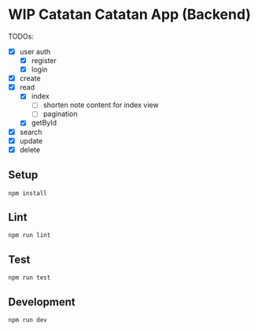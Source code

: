 # WIP Catatan Catatan App (Backend)

TODOs:
- [x] user auth
  - [x] register
  - [x] login
- [x] create
- [x] read
  - [x] index
    - [ ] shorten note content for index view
    - [ ] pagination
  - [x] getById
- [x] search
- [x] update
- [x] delete

## Setup

```
npm install
```

## Lint

```
npm run lint
```

## Test

```
npm run test
```

## Development

```
npm run dev
```

